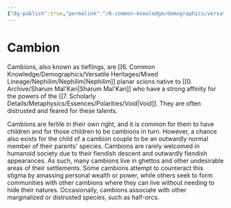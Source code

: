 ```yaml
---
{"dg-publish":true,"permalink":"/6-common-knowledge/demographics/versatile-heritages/mixed-lineage/nephilim/cambion/","noteIcon":""}
---
```


# Cambion

Cambions, also known as tieflings, are [[6. Common Knowledge/Demographics/Versatile Heritages/Mixed Lineage/Nephilim/Nephilim\|Nephilim]] planar scions native to [[0. Archive/Sharum Mal'Kari\|Sharum Mal'Kari]] who have a strong affinity for the powers of the [[7. Scholarly Details/Metaphysics/Essences/Polarities/Void\|Void]]. They are often distrusted and feared for these talents. 

Cambions are fertile in their own right, and it is common for them to have children and for those children to be cambions in turn. However, a chance also exists for the child of a cambion couple to be an outwardly normal member of their parents' species. Cambions are rarely welcomed in humanoid society due to their fiendish descent and outwardly fiendish appearances. As such, many cambions live in ghettos and other undesirable areas of their settlements. Some cambions attempt to counteract this stigma by amassing personal wealth or power, while others seek to form communities with other cambions where they can live without needing to hide their natures. Occasionally, cambions associate with other marginalized or distrusted species, such as half-orcs.